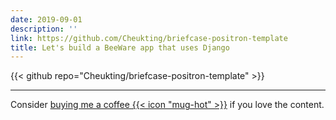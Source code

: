 ```yaml
---
date: 2019-09-01
description: ''
link: https://github.com/Cheukting/briefcase-positron-template
title: Let's build a BeeWare app that uses Django
---
```


{{< github repo="Cheukting/briefcase-positron-template" >}}


---
Consider [buying me a coffee {{< icon "mug-hot" >}}](https://github.com/sponsors/Cheukting) if you love the content.
